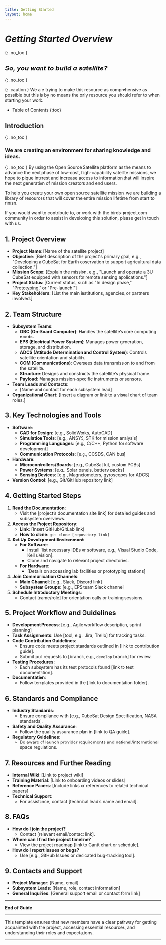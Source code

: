 ```yaml
---
title: Getting Started
layout: home
---
```


# *Getting Started Overview*
{: .no_toc }

## *So, you want to build a satellite?*
{: .no_toc }

{: .caution }
We are trying to make this resource as comprehensive as possible but this is by no means the only resource you should refer to when starting your work.


- Table of Contents
{:toc}


## Introduction
{: .no_toc }
### We are creating an environment for sharing knowledge and ideas.
{: .no_toc }
By using the Open Source Satellite platform as the means to advance the next phase of low-cost, high-capability satellite missions, we hope to pique interest and increase access to information that will inspire the next generation of mission creators and end users.

To help you create your own open source satellite mission, we are building a library of resources that will cover the entire mission lifetime from start to finish. 

If you would want to contribute to, or work with the birds-project.com community in order to assist in developing this solution, please get in touch with us.


## **1. Project Overview**
   - **Project Name**: [Name of the satellite project]
   - **Objective**: [Brief description of the project's primary goal, e.g., "Developing a CubeSat for Earth observation to support agricultural data collection."]
   - **Mission Scope**: [Explain the mission, e.g., "Launch and operate a 3U CubeSat equipped with sensors for remote sensing applications."]
   - **Project Status**: [Current status, such as "In design phase," "Prototyping," or "Pre-launch."]
   - **Key Stakeholders**: [List the main institutions, agencies, or partners involved.]

## **2. Team Structure**
   - **Subsystem Teams**:
     - **OBC (On-Board Computer)**: Handles the satellite’s core computing needs.
     - **EPS (Electrical Power System)**: Manages power generation, storage, and distribution.
     - **ADCS (Attitude Determination and Control System)**: Controls satellite orientation and stability.
     - **COM (Communications)**: Oversees data transmission to and from the satellite.
     - **Structure**: Designs and constructs the satellite’s physical frame.
     - **Payload**: Manages mission-specific instruments or sensors.
   - **Team Leads and Contacts**:
     - [Name and contact for each subsystem lead]
   - **Organizational Chart**: [Insert a diagram or link to a visual chart of team roles.]

## **3. Key Technologies and Tools**
   - **Software**:
     - **CAD for Design**: [e.g., SolidWorks, AutoCAD]
     - **Simulation Tools**: [e.g., ANSYS, STK for mission analysis]
     - **Programming Languages**: [e.g., C/C++, Python for software development]
     - **Communication Protocols**: [e.g., CCSDS, CAN bus]
   - **Hardware**:
     - **Microcontrollers/Boards**: [e.g., CubeSat kit, custom PCBs]
     - **Power Systems**: [e.g., Solar panels, battery packs]
     - **Sensing Devices**: [e.g., Magnetometers, gyroscopes for ADCS]
   - **Version Control**: [e.g., Git/GitHub repository link]

## **4. Getting Started Steps**
1. **Read the Documentation**:
   - Visit the [project’s documentation site link] for detailed guides and subsystem overviews.
2. **Access the Project Repository**:
   - **Link**: [Insert GitHub/GitLab link]
   - **How to clone**: `git clone [repository link]`
3. **Set Up Development Environment**:
   - **For Software**:
     - Install [list necessary IDEs or software, e.g., Visual Studio Code, Keil uVision].
     - Clone and navigate to relevant project directories.
   - **For Hardware**:
     - [Details on accessing lab facilities or prototyping stations]
4. **Join Communication Channels**:
   - **Main Channel**: [e.g., Slack, Discord link]
   - **Subsystem Groups**: [e.g., EPS team Slack channel]
5. **Schedule Introductory Meetings**:
   - Contact [name/role] for orientation calls or training sessions.

## **5. Project Workflow and Guidelines**
   - **Development Process**: [e.g., Agile workflow description, sprint planning]
   - **Task Assignments**: Use [tool, e.g., Jira, Trello] for tracking tasks.
   - **Code Contribution Guidelines**:
     - Ensure code meets project standards outlined in [link to contribution guide].
     - Submit pull requests to [branch, e.g., `develop` branch] for review.
   - **Testing Procedures**:
     - Each subsystem has its test protocols found [link to test documentation].
   - **Documentation**:
     - Follow templates provided in the [link to documentation folder].

## **6. Standards and Compliance**
   - **Industry Standards**:
     - Ensure compliance with [e.g., CubeSat Design Specification, NASA standards].
   - **Safety and Quality Assurance**:
     - Follow the quality assurance plan in [link to QA guide].
   - **Regulatory Guidelines**:
     - Be aware of launch provider requirements and national/international space regulations.

## **7. Resources and Further Reading**
   - **Internal Wiki**: [Link to project wiki]
   - **Training Material**: [Link to onboarding videos or slides]
   - **Reference Papers**: [Include links or references to related technical papers]
   - **Technical Support**:
     - For assistance, contact [technical lead’s name and email].

## **8. FAQs**
   - **How do I join the project?**
     - Contact [relevant email/contact link].
   - **Where can I find the project timeline?**
     - View the project roadmap [link to Gantt chart or schedule].
   - **How do I report issues or bugs?**
     - Use [e.g., GitHub Issues or dedicated bug-tracking tool].

## **9. Contacts and Support**
   - **Project Manager**: [Name, email]
   - **Subsystem Leads**: [Name, role, contact information]
   - **General Inquiries**: [General support email or contact form link]

---

**End of Guide**

---

This template ensures that new members have a clear pathway for getting acquainted with the project, accessing essential resources, and understanding their roles and expectations.

----

[GitHub]: https://docs.github.com/en/pages
[README]: https://github.com/BIRDSOpenSource/Build-A-Satellite/blob/main/README.md
